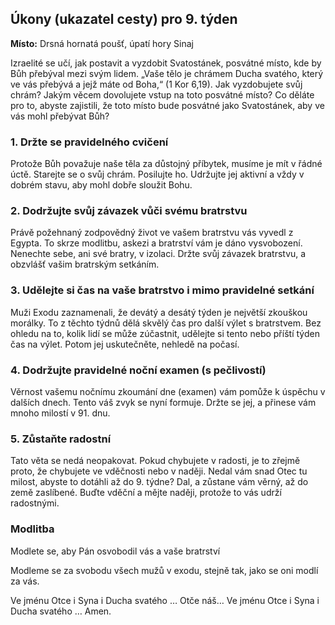 ## Úkony (ukazatel cesty) pro 9. týden

**Místo:** Drsná hornatá poušť, úpatí hory Sinaj

Izraelité se učí, jak postavit a vyzdobit Svatostánek, posvátné místo, kde by Bůh přebýval mezi svým lidem.
„Vaše tělo je chrámem Ducha svatého, který ve vás přebývá a jejž máte od Boha,“ (1 Kor 6,19). Jak
vyzdobujete svůj chrám? Jakým věcem dovolujete vstup na toto posvátné místo? Co děláte pro to, abyste
zajistili, že toto místo bude posvátné jako Svatostánek, aby ve vás mohl přebývat Bůh?

### 1. Držte se pravidelného cvičení

Protože Bůh považuje naše těla za důstojný příbytek, musíme je mít v řádné úctě. Starejte se o svůj chrám. Posilujte ho. Udržujte jej aktivní a vždy v dobrém stavu, aby mohl dobře sloužit Bohu.

### 2. Dodržujte svůj závazek vůči svému bratrstvu

Právě požehnaný zodpovědný život ve vašem bratrstvu vás vyvedl z Egypta. To skrze modlitbu, askezi a bratrství vám je dáno vysvobození. Nenechte sebe, ani své bratry, v izolaci. Držte svůj závazek bratrstvu, a obzvlášť vašim bratrským setkáním.

### 3. Udělejte si čas na vaše bratrstvo i mimo pravidelné setkání

Muži Exodu zaznamenali, že devátý a desátý týden je největší zkouškou morálky. To z těchto týdnů dělá skvělý čas pro další výlet s bratrstvem. Bez ohledu na to, kolik lidí se může zúčastnit, udělejte si tento nebo příští týden čas na výlet. Potom jej uskutečněte, nehledě na počasí.

### 4. Dodržujte pravidelné noční examen (s pečlivostí)

Věrnost vašemu nočnímu zkoumání dne (examen) vám pomůže k úspěchu v dalších dnech. Tento váš zvyk se nyní formuje. Držte se jej, a přinese vám mnoho milostí v 91. dnu.

### 5. Zůstaňte radostní

Tato věta se nedá neopakovat. Pokud chybujete v radosti, je to zřejmě proto, že chybujete ve vděčnosti nebo v naději. Nedal vám snad Otec tu milost, abyste to dotáhli až do 9. týdne? Dal, a zůstane vám věrný, až do země zaslíbené. Buďte vděční a mějte naději, protože to vás udrží radostnými.

### Modlitba

Modlete se, aby Pán osvobodil vás a vaše bratrství

Modleme se za svobodu všech mužů v exodu, stejně tak, jako se oni modlí za vás.

Ve jménu Otce i Syna i Ducha svatého … Otče náš… Ve jménu Otce i Syna i Ducha svatého … Amen.
